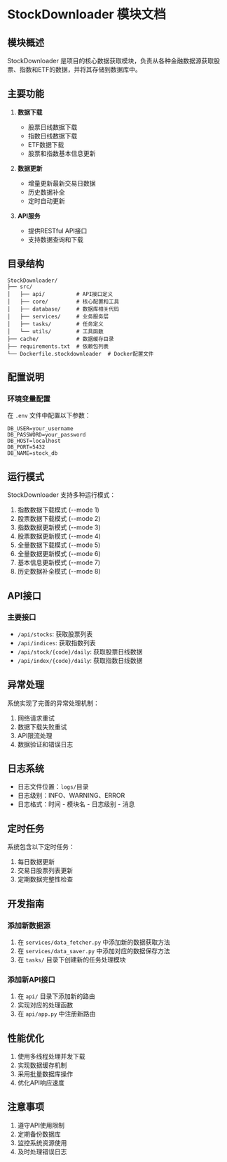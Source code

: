 # StockDownloader 模块文档

## 模块概述

StockDownloader 是项目的核心数据获取模块，负责从各种金融数据源获取股票、指数和ETF的数据，并将其存储到数据库中。

## 主要功能

1. **数据下载**
   - 股票日线数据下载
   - 指数日线数据下载
   - ETF数据下载
   - 股票和指数基本信息更新

2. **数据更新**
   - 增量更新最新交易日数据
   - 历史数据补全
   - 定时自动更新

3. **API服务**
   - 提供RESTful API接口
   - 支持数据查询和下载

## 目录结构

```
StockDownloader/
├── src/
│   ├── api/          # API接口定义
│   ├── core/         # 核心配置和工具
│   ├── database/     # 数据库相关代码
│   ├── services/     # 业务服务层
│   ├── tasks/        # 任务定义
│   └── utils/        # 工具函数
├── cache/            # 数据缓存目录
├── requirements.txt  # 依赖包列表
└── Dockerfile.stockdownloader  # Docker配置文件
```

## 配置说明

### 环境变量配置

在 `.env` 文件中配置以下参数：

```env
DB_USER=your_username
DB_PASSWORD=your_password
DB_HOST=localhost
DB_PORT=5432
DB_NAME=stock_db
```

## 运行模式

StockDownloader 支持多种运行模式：

1. 指数数据下载模式 (--mode 1)
2. 股票数据下载模式 (--mode 2)
3. 指数数据更新模式 (--mode 3)
4. 股票数据更新模式 (--mode 4)
5. 全量数据下载模式 (--mode 5)
6. 全量数据更新模式 (--mode 6)
7. 基本信息更新模式 (--mode 7)
8. 历史数据补全模式 (--mode 8)

## API接口

### 主要接口

- `/api/stocks`: 获取股票列表
- `/api/indices`: 获取指数列表
- `/api/stock/{code}/daily`: 获取股票日线数据
- `/api/index/{code}/daily`: 获取指数日线数据

## 异常处理

系统实现了完善的异常处理机制：

1. 网络请求重试
2. 数据下载失败重试
3. API限流处理
4. 数据验证和错误日志

## 日志系统

- 日志文件位置：`logs/`目录
- 日志级别：INFO、WARNING、ERROR
- 日志格式：时间 - 模块名 - 日志级别 - 消息

## 定时任务

系统包含以下定时任务：

1. 每日数据更新
2. 交易日股票列表更新
3. 定期数据完整性检查

## 开发指南

### 添加新数据源

1. 在 `services/data_fetcher.py` 中添加新的数据获取方法
2. 在 `services/data_saver.py` 中添加对应的数据保存方法
3. 在 `tasks/` 目录下创建新的任务处理模块

### 添加新API接口

1. 在 `api/` 目录下添加新的路由
2. 实现对应的处理函数
3. 在 `api/app.py` 中注册新路由

## 性能优化

1. 使用多线程处理并发下载
2. 实现数据缓存机制
3. 采用批量数据库操作
4. 优化API响应速度

## 注意事项

1. 遵守API使用限制
2. 定期备份数据库
3. 监控系统资源使用
4. 及时处理错误日志